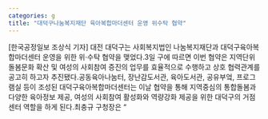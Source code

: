 ```yaml
---
categories: g
title: "대덕구나눔복지재단 육아복합마더센터 운영 위수탁 협약"
---
```

[한국공정일보 조상식 기자] 대전 대덕구는 사회복지법인 나눔복지재단과 대덕구육아복합마더센터 운영을 위한 위·수탁 협약을 맺었다.3일 구에 따르면 이번 협약은 지역단위 돌봄문화 확산 및 여성의 사회참여 증진의 업무를 효율적으로 수행하고 상호 협력관계를 공고히 하고자 추진됐다.공동육아나눔터, 장난감도서관, 육아도서관, 공유부엌, 프로그램실 등이 조성된 대덕구육아복합마더센터는 이날 협약을 통해 지역중심의 통합돌봄과 다양한 육아정보 제공, 여성의 사회참여 활성화와 역량강화 제공을 위한 대덕구의 거점센터 역할을 하게 된다.최충규 구청장은 “